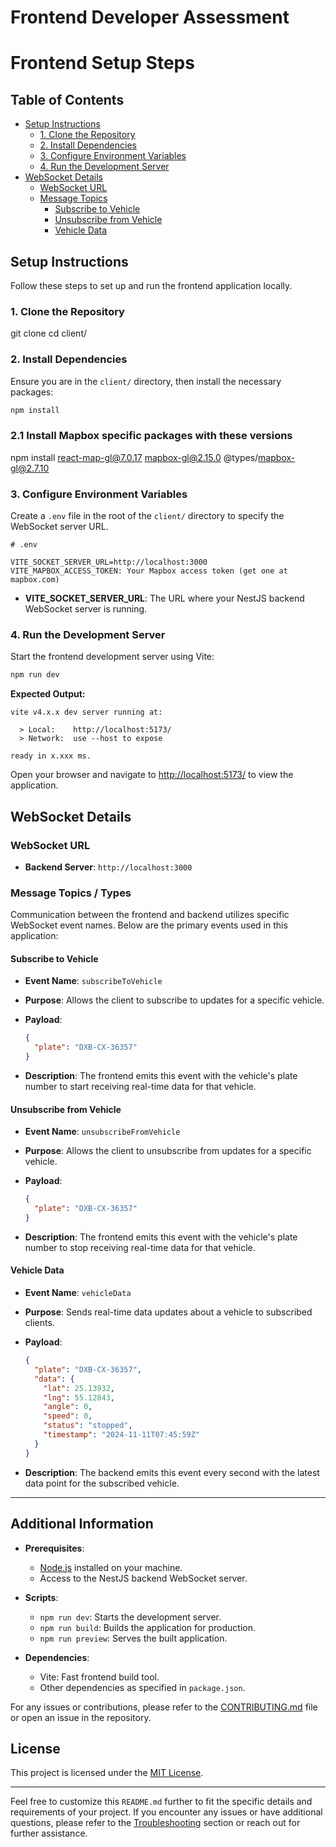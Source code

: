# Frontend Developer Assessment
# Frontend Setup Steps

## Table of Contents

- [Setup Instructions](#setup-instructions)
  - [1. Clone the Repository](#1-clone-the-repository)
  - [2. Install Dependencies](#2-install-dependencies)
  - [3. Configure Environment Variables](#3-configure-environment-variables)
  - [4. Run the Development Server](#4-run-the-development-server)
- [WebSocket Details](#websocket-details)
  - [WebSocket URL](#websocket-url)
  - [Message Topics](#message-topics)
    - [Subscribe to Vehicle](#subscribe-to-vehicle)
    - [Unsubscribe from Vehicle](#unsubscribe-from-vehicle)
    - [Vehicle Data](#vehicle-data)

## Setup Instructions

Follow these steps to set up and run the frontend application locally.

### 1. Clone the Repository
git clone [<repository-url>](https://github.com/ahmadafzaal702/cream)
cd client/

### 2. Install Dependencies

Ensure you are in the `client/` directory, then install the necessary packages:

```bash
npm install
```

### 2.1 Install Mapbox specific packages with these versions
npm install react-map-gl@7.0.17 mapbox-gl@2.15.0 @types/mapbox-gl@2.7.10

### 3. Configure Environment Variables

Create a `.env` file in the root of the `client/` directory to specify the WebSocket server URL.

```env
# .env

VITE_SOCKET_SERVER_URL=http://localhost:3000
VITE_MAPBOX_ACCESS_TOKEN: Your Mapbox access token (get one at mapbox.com)

```

- **VITE_SOCKET_SERVER_URL**: The URL where your NestJS backend WebSocket server is running.

### 4. Run the Development Server

Start the frontend development server using Vite:

```bash
npm run dev
```

**Expected Output:**

```arduino
vite v4.x.x dev server running at:

  > Local:    http://localhost:5173/
  > Network:  use --host to expose

ready in x.xxx ms.
```

Open your browser and navigate to [http://localhost:5173/](http://localhost:5173/) to view the application.

## WebSocket Details

### WebSocket URL

- **Backend Server**: `http://localhost:3000`

### Message Topics / Types

Communication between the frontend and backend utilizes specific WebSocket event names. Below are the primary events used in this application:

#### Subscribe to Vehicle

- **Event Name**: `subscribeToVehicle`
- **Purpose**: Allows the client to subscribe to updates for a specific vehicle.
- **Payload**:

  ```json
  {
    "plate": "DXB-CX-36357"
  }
  ```

- **Description**: The frontend emits this event with the vehicle's plate number to start receiving real-time data for that vehicle.

#### Unsubscribe from Vehicle

- **Event Name**: `unsubscribeFromVehicle`
- **Purpose**: Allows the client to unsubscribe from updates for a specific vehicle.
- **Payload**:

  ```json
  {
    "plate": "DXB-CX-36357"
  }
  ```

- **Description**: The frontend emits this event with the vehicle's plate number to stop receiving real-time data for that vehicle.

#### Vehicle Data

- **Event Name**: `vehicleData`
- **Purpose**: Sends real-time data updates about a vehicle to subscribed clients.
- **Payload**:

  ```json
  {
    "plate": "DXB-CX-36357",
    "data": {
      "lat": 25.13932,
      "lng": 55.12843,
      "angle": 0,
      "speed": 0,
      "status": "stopped",
      "timestamp": "2024-11-11T07:45:59Z"
    }
  }
  ```

- **Description**: The backend emits this event every second with the latest data point for the subscribed vehicle.

---

## Additional Information

- **Prerequisites**:

  - [Node.js](https://nodejs.org/) installed on your machine.
  - Access to the NestJS backend WebSocket server.

- **Scripts**:

  - `npm run dev`: Starts the development server.
  - `npm run build`: Builds the application for production.
  - `npm run preview`: Serves the built application.

- **Dependencies**:
  - Vite: Fast frontend build tool.
  - Other dependencies as specified in `package.json`.

For any issues or contributions, please refer to the [CONTRIBUTING.md](CONTRIBUTING.md) file or open an issue in the repository.

## License

This project is licensed under the [MIT License](LICENSE).

---

Feel free to customize this `README.md` further to fit the specific details and requirements of your project. If you encounter any issues or have additional questions, please refer to the [Troubleshooting](#troubleshooting) section or reach out for further assistance.
